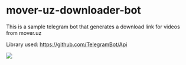# mover-uz-downloader-bot

This is a sample telegram bot that generates a download link for videos from mover.uz

Library used: https://github.com/TelegramBot/Api

<img src="https://github.com/mirafzal/mover-uz-downloader-bot/blob/master/screenshot.jpg">
